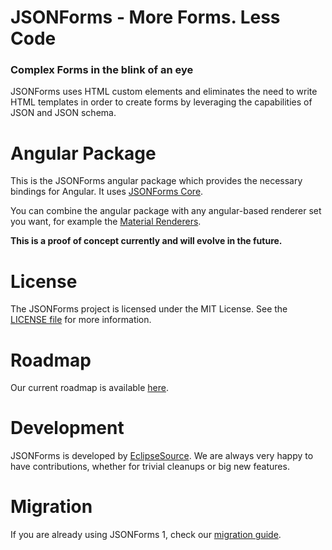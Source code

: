 # JSONForms - More Forms. Less Code
### Complex Forms in the blink of an eye

JSONForms uses HTML custom elements and eliminates the need to write HTML templates in order to create forms by leveraging the capabilities of JSON and JSON schema.

# Angular Package
This is the JSONForms angular package which provides the necessary bindings for Angular. It uses [JSONForms Core](https://www.npmjs.com/package/@jsonforms/core).

You can combine the angular package with any angular-based renderer set you want, for example the [Material Renderers](https://github.com/eclipsesource/jsonforms/blob/master/packages/angular-material).

**This is a proof of concept currently and will evolve in the future.**

# License
The JSONForms project is licensed under the MIT License. See the [LICENSE file](https://github.com/eclipsesource/jsonforms/blob/master/LICENSE) for more information.

# Roadmap
Our current roadmap is available [here](https://github.com/eclipsesource/jsonforms/blob/master/ROADMAP.md).

# Development
JSONForms is developed by [EclipseSource](https://eclipsesource.com).
We are always very happy to have contributions, whether for trivial cleanups or big new features.

# Migration
If you are already using JSONForms 1, check our [migration guide](https://github.com/eclipsesource/jsonforms/blob/master/MIGRATION.md).
